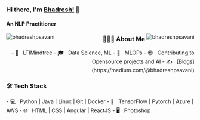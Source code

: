 ### Hi there, I'm [Bhadresh!](https://www.linkedin.com/in/bhadreshsavani/) 👋

<div class="float-container">
<h4>An NLP Practitioner</h4>

<img align="right" src="https://github-readme-stats.vercel.app/api/top-langs/?username=bhadreshpsavani&layout=compact&hide=html&theme=onedark" alt="bhadreshpsavani" />

<img align="left" src="https://github-readme-stats.vercel.app/api?username=bhadreshpsavani&show_icons=true&theme=onedark" alt="bhadreshpsavani" />

</div>

<div class="float-container">

  <div class="float-child green" align="right">
    <h3> 👨🏻‍💻 About Me </h3>
    - 💼 &nbsp; LTIMindtree
    - 🎓 &nbsp; Data Science, ML
    - 🔭 &nbsp; MLOPs
    - 😍 &nbsp; Contributing to Opensource projects and AI
    - ✍️ &nbsp; [Blogs](https://medium.com/@bhadreshpsavani)
  </div>
  
  <div class="float-child blue" align="left">
    <h3>🛠 Tech Stack</h3>
    - 💻 &nbsp; Python | Java | Linux | Git | Docker
    - 🔧 &nbsp; TensorFlow | Pytorch | Azure | AWS
    - 🌐 &nbsp; HTML | CSS | Angular | ReactJS 
    - 🖥 &nbsp; Photoshop 
  </div>
  
</div>
